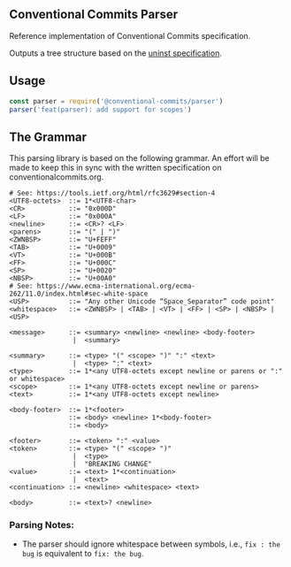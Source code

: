 ## Conventional Commits Parser

Reference implementation of Conventional Commits specification.

Outputs a tree structure based on the
[uninst specification](https://github.com/syntax-tree/unist).

## Usage

```js
const parser = require('@conventional-commits/parser')
parser('feat(parser): add support for scopes')
```

## The Grammar

This parsing library is based on the following grammar. An effort will be made
to keep this in sync with the written specification on conventionalcommits.org.

```bnf
# See: https://tools.ietf.org/html/rfc3629#section-4
<UTF8-octets>  ::= 1*<UTF8-char>
<CR>           ::= "0x000D"
<LF>           ::= "0x000A"
<newline>      ::= <CR>? <LF>
<parens>       ::= "(" | ")"
<ZWNBSP>       ::= "U+FEFF"
<TAB>          ::= "U+0009"
<VT>           ::= "U+000B"
<FF>           ::= "U+000C"
<SP>           ::= "U+0020"
<NBSP>         ::= "U+00A0"
# See: https://www.ecma-international.org/ecma-262/11.0/index.html#sec-white-space
<USP>          ::= "Any other Unicode “Space_Separator” code point"
<whitespace>   ::= <ZWNBSP> | <TAB> | <VT> | <FF> | <SP> | <NBSP> | <USP>

<message>      ::= <summary> <newline> <newline> <body-footer>
                |  <summary>

<summary>      ::= <type> "(" <scope> ")" ":" <text>
                |  <type> ":" <text>
<type>         ::= 1*<any UTF8-octets except newline or parens or ":" or whitespace>
<scope>        ::= 1*<any UTF8-octets except newline or parens>
<text>         ::= 1*<any UTF8-octets except newline>

<body-footer>  ::= 1*<footer>
               ::= <body> <newline> 1*<body-footer>
               ::= <body>

<footer>       ::= <token> ":" <value>
<token>        ::= <type> "(" <scope> ")"
                |  <type>
                |  "BREAKING CHANGE"
<value>        ::= <text> 1*<continuation>
                |  <text>
<continuation> ::= <newline> <whitespace> <text>

<body>         ::= <text>? <newline>
```

### Parsing Notes:

* The parser should ignore whitespace between symbols, i.e., `fix : the bug`
  is equivalent to `fix: the bug`.

